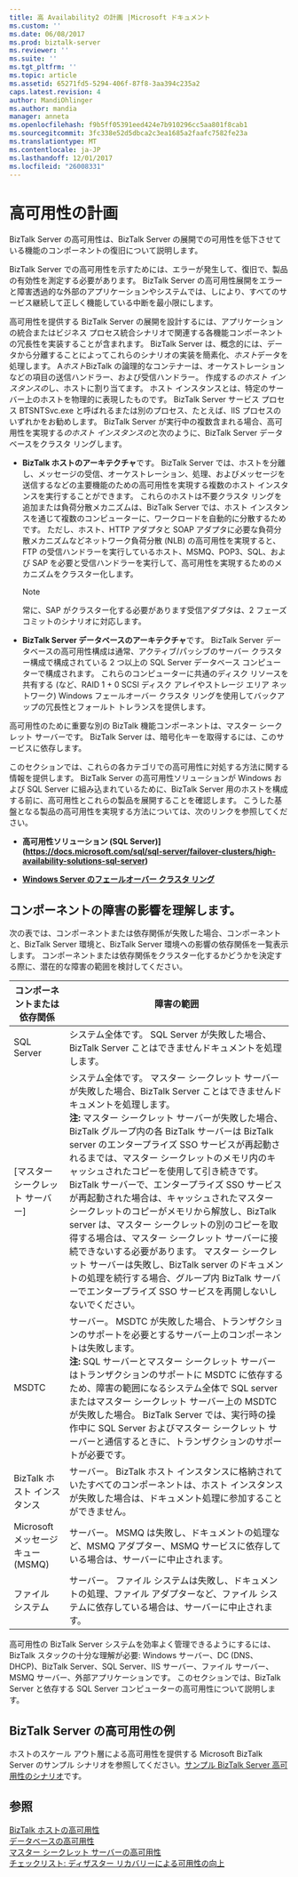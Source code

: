 ```yaml
---
title: 高 Availability2 の計画 |Microsoft ドキュメント
ms.custom: ''
ms.date: 06/08/2017
ms.prod: biztalk-server
ms.reviewer: ''
ms.suite: ''
ms.tgt_pltfrm: ''
ms.topic: article
ms.assetid: 65271fd5-5294-406f-87f8-3aa394c235a2
caps.latest.revision: 4
author: MandiOhlinger
ms.author: mandia
manager: anneta
ms.openlocfilehash: f9b5ff05391eed424e7b910296cc5aa801f8cab1
ms.sourcegitcommit: 3fc338e52d5dbca2c3ea1685a2faafc7582fe23a
ms.translationtype: MT
ms.contentlocale: ja-JP
ms.lasthandoff: 12/01/2017
ms.locfileid: "26008331"
---
```

# <a name="planning-for-high-availability"></a>高可用性の計画
BizTalk Server の高可用性は、BizTalk Server の展開での可用性を低下させている機能のコンポーネントの復旧について説明します。  
  
 BizTalk Server での高可用性を示すためには、エラーが発生して、復旧で、製品の有効性を測定する必要があります。 BizTalk Server の高可用性展開をエラーと障害透過的な外部のアプリケーションやシステムでは、しにより、すべてのサービス継続して正しく機能している中断を最小限にします。  
  
 高可用性を提供する BizTalk Server の展開を設計するには、アプリケーションの統合またはビジネス プロセス統合シナリオで関連する各機能コンポーネントの冗長性を実装することが含まれます。 BizTalk Server は、概念的には、データから分離することによってこれらのシナリオの実装を簡素化、*ホスト*データを処理します。 A*ホスト*BizTalk の論理的なコンテナーは、オーケストレーションなどの項目の送信ハンドラー、および受信ハンドラー。 作成する*のホスト インスタンスの*し、ホストに割り当てます。 ホスト インスタンスとは、特定のサーバー上のホストを物理的に表現したものです。 BizTalk Server サービス プロセス BTSNTSvc.exe と呼ばれるまたは別のプロセス、たとえば、IIS プロセスのいずれかをお勧めします。 BizTalk Server が実行中の複数含まれる場合、高可用性を実現する*のホスト インスタンスの*と次のように、BizTalk Server データベースをクラスタ リングします。  
  
-   **BizTalk ホストのアーキテクチャ**です。 BizTalk Server では、ホストを分離し、メッセージの受信、オーケストレーション、処理、およびメッセージを送信するなどの主要機能のための高可用性を実現する複数のホスト インスタンスを実行することができます。 これらのホストは不要クラスタ リングを追加または負荷分散メカニズムは、BizTalk Server では、ホスト インスタンスを通じて複数のコンピューターに、ワークロードを自動的に分散するためです。 ただし、ホスト、HTTP アダプタと SOAP アダプタに必要な負荷分散メカニズムなどネットワーク負荷分散 (NLB) の高可用性を実現すると、FTP の受信ハンドラーを実行しているホスト、MSMQ、POP3、SQL、および SAP を必要と受信ハンドラーを実行して、高可用性を実現するためのメカニズムをクラスター化します。  
  
    > [!NOTE]  
    >  常に、SAP がクラスター化する必要があります受信アダプタは、2 フェーズ コミットのシナリオに対応します。  
  
-   **BizTalk Server データベースのアーキテクチャ**です。 BizTalk Server データベースの高可用性構成は通常、アクティブ/パッシブのサーバー クラスター構成で構成されている 2 つ以上の SQL Server データベース コンピューターで構成されます。 これらのコンピューターに共通のディスク リソースを共有する (など、RAID 1 + 0 SCSI ディスク アレイやストレージ エリア ネットワーク) Windows フェールオーバー クラスタ リングを使用してバックアップの冗長性とフォールト トレランスを提供します。  
  
 高可用性のために重要な別の BizTalk 機能コンポーネントは、マスター シークレット サーバーです。 BizTalk Server は、暗号化キーを取得するには、このサービスに依存します。  
  
 このセクションでは、これらの各カテゴリでの高可用性に対処する方法に関する情報を提供します。 BizTalk Server の高可用性ソリューションが Windows および SQL Server に組み込まれているために、BizTalk Server 用のホストを構成する前に、高可用性とこれらの製品を展開することを確認します。 こうした基盤となる製品の高可用性を実現する方法については、次のリンクを参照してください。  
  
-   **高可用性ソリューション (SQL Server)] (https://docs.microsoft.com/sql/sql-server/failover-clusters/high-availability-solutions-sql-server)**  
  
-   **[Windows Server のフェールオーバー クラスタ リング](https://docs.microsoft.com/windows-server/failover-clustering/failover-clustering-overview)**
  
## <a name="understanding-the-impact-of-a-component-failure"></a>コンポーネントの障害の影響を理解します。  
 次の表では、コンポーネントまたは依存関係が失敗した場合、コンポーネントと、BizTalk Server 環境と、BizTalk Server 環境への影響の依存関係を一覧表示します。 コンポーネントまたは依存関係をクラスター化するかどうかを決定する際に、潜在的な障害の範囲を検討してください。  
  
|コンポーネントまたは依存関係|障害の範囲|  
|-----------------------------|----------------------|  
|SQL Server|システム全体です。 SQL Server が失敗した場合、BizTalk Server ことはできませんドキュメントを処理します。|  
|[マスター シークレット サーバー]|システム全体です。 マスター シークレット サーバーが失敗した場合、BizTalk Server ことはできませんドキュメントを処理します。 <br/>**注:** マスター シークレット サーバーが失敗した場合、BizTalk グループ内の各 BizTalk サーバーは BizTalk server のエンタープライズ SSO サービスが再起動されるまでは、マスター シークレットのメモリ内のキャッシュされたコピーを使用して引き続きです。 BizTalk サーバーで、エンタープライズ SSO サービスが再起動された場合は、キャッシュされたマスター シークレットのコピーがメモリから解放し、BizTalk server は、マスター シークレットの別のコピーを取得する場合は、マスター シークレット サーバーに接続できないする必要があります。 マスター シークレット サーバーは失敗し、BizTalk server のドキュメントの処理を続行する場合、グループ内 BizTalk サーバーでエンタープライズ SSO サービスを再開しないしないでください。|  
|MSDTC|サーバー。 MSDTC が失敗した場合、トランザクションのサポートを必要とするサーバー上のコンポーネントは失敗します。 <br/>**注:** SQL サーバーとマスター シークレット サーバーはトランザクションのサポートに MSDTC に依存するため、障害の範囲になるシステム全体で SQL server またはマスター シークレット サーバー上の MSDTC が失敗した場合。 BizTalk Server では、実行時の操作中に SQL Server およびマスター シークレット サーバーと通信するときに、トランザクションのサポートが必要です。|  
|BizTalk ホスト インスタンス|サーバー。 BizTalk ホスト インスタンスに格納されていたすべてのコンポーネントは、ホスト インスタンスが失敗した場合は、ドキュメント処理に参加することができません。|  
|Microsoft メッセージ キュー (MSMQ)|サーバー。 MSMQ は失敗し、ドキュメントの処理など、MSMQ アダプター、MSMQ サービスに依存している場合は、サーバーに中止されます。|  
|ファイル システム|サーバー。 ファイル システムは失敗し、ドキュメントの処理、ファイル アダプターなど、ファイル システムに依存している場合は、サーバーに中止されます。|  
  
 高可用性の BizTalk Server システムを効率よく管理できるようにするには、BizTalk スタックの十分な理解が必要: Windows サーバー、DC (DNS、DHCP)、BizTalk Server、SQL Server、IIS サーバー、ファイル サーバー、MSMQ サーバー、外部アプリケーションです。 このセクションでは、BizTalk Server と依存する SQL Server コンピューターの高可用性について説明します。  
  
## <a name="biztalk-server-high-availability-examples"></a>BizTalk Server の高可用性の例  
 ホストのスケール アウト層による高可用性を提供する Microsoft BizTalk Server のサンプル シナリオを参照してください。[サンプル BizTalk Server 高可用性のシナリオ](../core/sample-biztalk-server-high-availability-scenarios.md)です。
  
## <a name="see-also"></a>参照  
 [BizTalk ホストの高可用性](../technical-guides/high-availability-for-biztalk-hosts.md)   
 [データベースの高可用性](../technical-guides/high-availability-for-databases.md)   
 [マスター シークレット サーバーの高可用性](../technical-guides/high-availability-for-the-master-secret-server.md)   
 [チェックリスト: ディザスター リカバリーによる可用性の向上](../technical-guides/checklist-increasing-availability-with-disaster-recovery.md)